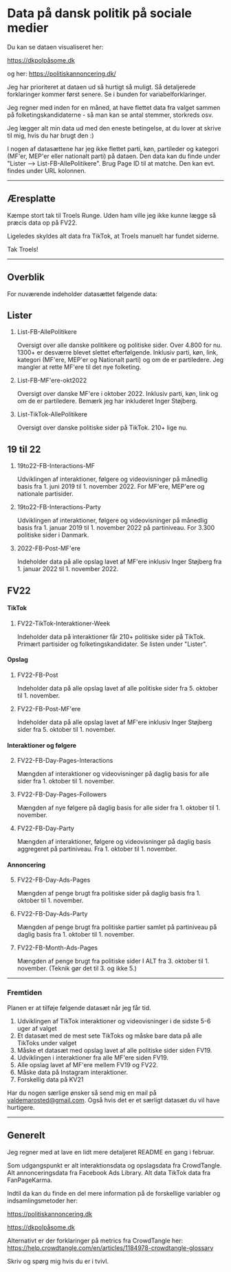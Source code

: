 # Data på dansk politik på sociale medier

Du kan se dataen visualiseret her:

https://dkpolpåsome.dk

og her:
https://politiskannoncering.dk/

Jeg har prioriteret at dataen ud så hurtigt så muligt. Så detaljerede forklaringer kommer først senere. Se i bunden for variabelforklaringer.

Jeg regner med inden for en måned, at have flettet data fra valget sammen på folketingskandidaterne - så man kan se antal stemmer, storkreds osv.

Jeg lægger alt min data ud med den eneste betingelse, at du lover at skrive til mig, hvis du har brugt den :)

I nogen af datasættene har jeg ikke flettet parti, køn, partileder og kategori (MF'er, MEP'er eller nationalt parti) på dataen. Den data kan du finde under "Lister --> List-FB-AllePolitikere". Brug Page ID til at matche. Den kan evt. findes under URL kolonnen. 



-----------------------

## Æresplatte 

Kæmpe stort tak til Troels Runge. Uden ham ville jeg ikke kunne lægge så præcis data op på FV22. 

Ligeledes skyldes alt data fra TikTok, at Troels manuelt har fundet siderne.

Tak Troels!

-----------------------



## Overblik

For nuværende indeholder datasættet følgende data:

## Lister

1. List-FB-AllePolitikere
    
    Oversigt over alle danske politikere og politiske sider. Over 4.800 for nu. 1300+ er desværre blevet slettet efterfølgende. Inklusiv parti, køn, link, kategori (MF'ere, MEP'er og Nationalt parti) og om de er partiledere. Jeg mangler at rette MF'ere til det nye folketing.

2. List-FB-MF'ere-okt2022
    
    Oversigt over danske MF'ere i oktober 2022. Inklusiv parti, køn, link og om de er partiledere. Bemærk jeg har inkluderet Inger Støjberg. 
    
3. List-TikTok-AllePolitikere
    
    Oversigt over danske politiske sider på TikTok. 210+ lige nu. 

## 19 til 22

1. 19to22-FB-Interactions-MF

    Udviklingen af interaktioner, følgere og videovisninger på månedlig basis fra 1. juni 2019 til 1. november 2022. For MF'ere, MEP'ere og nationale       partisider.
    
2. 19to22-FB-Interactions-Party

     Udviklingen af interaktioner, følgere og videovisninger på månedlig basis fra 1. januar 2019 til 1. november 2022 på partiniveau. For 3.300 politiske sider i Danmark.
     
3. 2022-FB-Post-MF'ere

    Indeholder data på alle opslag lavet af MF'ere inklusiv Inger Støjberg fra 1. januar 2022 til 1. november 2022. 
  
## FV22

#### TikTok

1. FV22-TikTok-Interaktioner-Week

    Indeholder data på interaktioner får 210+ politiske sider på TikTok. Primært partisider og folketingskandidater. Se listen under "Lister".

#### Opslag

1. FV22-FB-Post

    Indeholder data på alle opslag lavet af alle politiske sider fra 5. oktober til 1. november. 
    
2. FV22-FB-Post-MF'ere

    Indeholder data på alle opslag lavet af MF'ere inklusiv Inger Støjberg sider fra 5. oktober til 1. november. 
    
#### Interaktioner og følgere 

2. FV22-FB-Day-Pages-Interactions
    
    Mængden af interaktioner og videovisninger på daglig basis for alle sider fra 1. oktober til 1. november.
    
3. FV22-FB-Day-Pages-Followers 
    
    Mængden af nye følgere på daglig basis for alle sider fra 1. oktober til 1. november.
    
4. FV22-FB-Day-Party

   Mængden af interaktioner, følgere og videovisninger på daglig basis aggregeret på partiniveau. Fra 1. oktober til 1. november.
   
#### Annoncering
  
5. FV22-FB-Day-Ads-Pages

   Mængden af penge brugt fra politiske sider på daglig basis fra 1. oktober til 1. november.
   
6. FV22-FB-Day-Ads-Party

   Mængden af penge brugt fra politiske partier samlet på partiniveau på daglig basis fra 1. oktober til 1. november.
   
7. FV22-FB-Month-Ads-Pages

   Mængden af penge brugt fra politiske sider I ALT fra 3. oktober til 1. november. (Teknik gør det til 3. og ikke 5.)
   
-----------------
   
   
### Fremtiden

Planen er at tilføje følgende datasæt når jeg får tid.

1. Udviklingen af TikTok interaktioner og videovisninger i de sidste 5-6 uger af valget
2. Et datasæt med de mest sete TikToks og måske bare data på alle TikToks under valget
3. Måske et datasæt med opslag lavet af alle politiske sider siden FV19. 
4. Udviklingen i interaktioner fra alle MF'ere siden FV19. 
5. Alle opslag lavet af MF'ere mellem FV19 og FV22. 
6. Måske data på Instagram interaktioner. 
7. Forskellig data på KV21

Har du nogen særlige ønsker så send mig en mail på valdemarosted@gmail.com. Også hvis det er et særligt datasæt du vil have hurtigere.

---------------

## Generelt

Jeg regner med at lave en lidt mere detaljeret README en gang i februar. 

Som udgangspunkt er alt interaktionsdata og opslagsdata fra CrowdTangle. Alt annonceringsdata fra Facebook Ads Library. Alt data TikTok data fra FanPageKarma.

Indtil da kan du finde en del mere information på de forskellige variabler og indsamlingsmetoder her:

https://politiskannoncering.dk

https://dkpolpåsome.dk

Alternativt er der forklaringer på metrics fra CrowdTangle her:
https://help.crowdtangle.com/en/articles/1184978-crowdtangle-glossary

Skriv og spørg mig hvis du er i tvivl.
   
   
